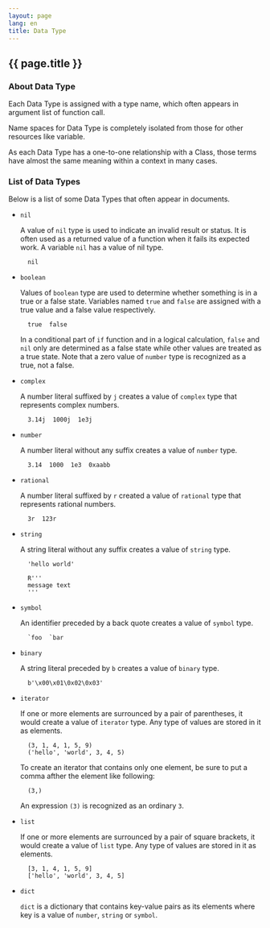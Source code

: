 ```yaml
---
layout: page
lang: en
title: Data Type
---
```


{{ page.title }}
----------------

### About Data Type

Each Data Type is assigned with a type name,
which often appears in argument list of function call.

Name spaces for Data Type is completely isolated
from those for other resources like variable.

As each Data Type has a one-to-one relationship with a Class,
those terms have almost the same meaning within a context in many cases.


### List of Data Types

Below is a list of some Data Types that often appear in documents.

* `nil`

  A value of `nil` type is used to indicate an invalid result or status.
  It is often used as a returned value of a function when it fails its expected work.
  A variable `nil` has a value of nil type.

        nil

* `boolean`

  Values of `boolean` type are used to determine
  whether something is in a true or a false state.
  Variables named `true` and `false` are assigned
  with a true value and a false value respectively.

        true  false

  In a conditional part of `if` function and in a logical calculation,
  `false` and `nil` only are determined as a false state
  while other values are treated as a true state.
  Note that a zero value of `number` type is recognized as a true, not a false.

* `complex`

  A number literal suffixed by `j` creates a value of `complex` type
  that represents complex numbers.

        3.14j  1000j  1e3j

* `number`

  A number literal without any suffix creates a value of `number` type.

        3.14  1000  1e3  0xaabb

* `rational`

  A number literal suffixed by `r` created a value of `rational` type
  that represents rational numbers.

        3r  123r

* `string`

  A string literal without any suffix creates a value of `string` type.

        'hello world'
        
        R'''
        message text
        '''

* `symbol`

  An identifier preceded by a back quote creates a value of `symbol` type.

        `foo  `bar

* `binary`

  A string literal preceded by `b` creates a value of `binary` type.
  
        b'\x00\x01\0x02\0x03'

* `iterator`

  If one or more elements are surrounced by a pair of parentheses,
  it would create a value of `iterator` type.
  Any type of values are stored in it as elements.

        (3, 1, 4, 1, 5, 9)
        ('hello', 'world', 3, 4, 5)

  To create an iterator that contains only one element,
  be sure to put a comma afther the element like following:

        (3,)

  An expression `(3)` is recognized as an ordinary `3`.

* `list`

  If one or more elements are surrounced by a pair of square brackets,
  it would create a value of `list` type.
  Any type of values are stored in it as elements.

        [3, 1, 4, 1, 5, 9]
        ['hello', 'world', 3, 4, 5]

* `dict`

  `dict` is a dictionary that contains key-value pairs as its elements
  where key is a value of `number`, `string` or `symbol`.
  
  
